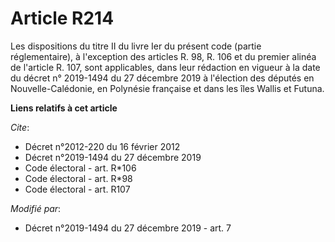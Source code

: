 # Article R214

Les dispositions du titre II du livre Ier du présent code (partie réglementaire), à l'exception des articles R. 98, R. 106 et
du premier alinéa de l'article R. 107, sont applicables, dans leur rédaction en vigueur à la date du décret n° 2019-1494 du
27 décembre 2019 à l'élection des députés en Nouvelle-Calédonie, en Polynésie française et dans les îles Wallis et Futuna.

**Liens relatifs à cet article**

_Cite_:

  - Décret n°2012-220 du 16 février 2012
  - Décret n°2019-1494 du 27 décembre 2019
  - Code électoral - art. R*106
  - Code électoral - art. R*98
  - Code électoral - art. R107

_Modifié par_:

  - Décret n°2019-1494 du 27 décembre 2019 - art. 7
